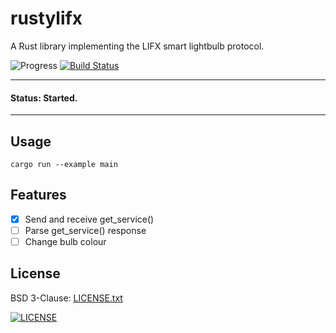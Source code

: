 # rustylifx

A Rust library implementing the LIFX smart lightbulb protocol.

![Progress](http://progressed.io/bar/10?title=Underway)
[![Build Status](https://travis-ci.org/russmack/rustylifx.svg?branch=master)](https://travis-ci.org/russmack/rustylifx)

---
#### Status: Started.
---

## Usage
```
cargo run --example main
```

## Features

- [X] Send and receive get_service()
- [ ] Parse get_service() response
- [ ] Change bulb colour

## License
BSD 3-Clause: [LICENSE.txt](LICENSE.txt)

[<img alt="LICENSE" src="http://img.shields.io/pypi/l/Django.svg?style=flat-square"/>](LICENSE.txt)
